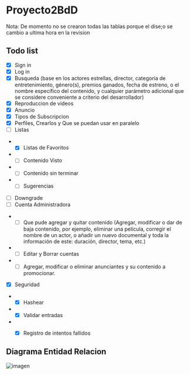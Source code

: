 # Proyecto2BdD

Nota: De momento no se crearon todas las tablas porque el dise;o se cambio a ultima hora en la revision

## Todo list

- [x] Sign in
- [x] Log in
- [x] Busqueda (base en los actores estrellas, director, categoría de entretenimiento, género(s), premios ganados, fecha de estreno, o el nombre específico del contenido, y cualquier parámetro adicional que se considere conveniente a criterio del desarrollador)
- [x] Reproduccion de videos
- [x] Anuncio
- [x] Tipos de Subscripcion
- [x] Perfiles, Crearlos y Que se puedan usar en paralelo
- [ ] Listas
- - [x] Listas de Favoritos
- - [ ] Contenido Visto
- - [ ] Contenido sin terminar
- - [ ] Sugerencias
- [ ] Downgrade
- [ ] Cuenta Administradora
- - [ ] Que pude agregar y quitar contenido (Agregar, modificar o dar de baja contenido, por ejemplo, eliminar una película, corregir el nombre de un actor, o añadir un nuevo documental y toda la información de este: duración, director, tema, etc.)
- - [ ] Editar y Borrar cuentas
- - [ ] Agregar, modificar o eliminar anunciantes y su contenido a promocionar.
- [x] Seguridad
- - [x] Hashear
- - [x] Validar entradas
- - [x] Registro de intentos fallidos



## Diagrama Entidad Relacion
![imagen](https://user-images.githubusercontent.com/64183934/163818588-6a78bb9c-2cb6-4e0d-a11a-6a6f67d4e748.png)


